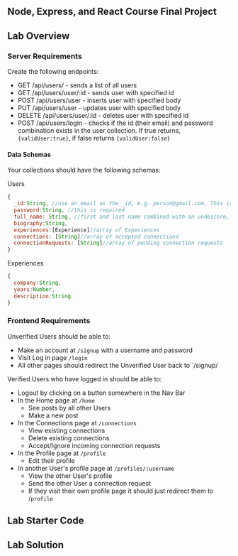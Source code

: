 ## Node, Express, and React Course Final Project

## Lab Overview

### Server Requirements

Create the following endpoints:
* GET /api/users/ - sends a list of all users
* GET /api/users/user/:id - sends user with specified id
* POST /api/users/user - inserts user with specified body
* PUT /api/users/user - updates user with specified body
* DELETE /api/users/user/:id - deletes user with specified id
* POST /api/users/login - checks if the id (their email) and password combination exists in the user collection. If true returns, `{validUser:true}`, if false returns `{validUser:false}`


#### Data Schemas
Your collections should have the following schemas:

Users

```js
{
  _id:String, //use an email as the _id, e.g. person@gmail.com. This is required.
  password:String, //this is required
  full_name: String, //first and last name combined with an undescore, e.g john_smith
  biography:String,
  experiences:[Experience]//array of Experiences
  connections: [String]//array of accepted connections
  connectionRequests: [String]//array of pending connection requests
}
```

Experiences
```js
{
  company:String,
  years:Number,
  description:String
}
```


### Frontend Requirements


Unverified Users should be able to:
* Make an account at `/signup` with a username and password
* Visit Log in page `/login`
* All other pages should redirect the Unverified User back to `/signup/

Verified Users who have logged in should be able to:
* Logout by clicking on a button somewhere in the Nav Bar
* In the Home page at `/home`
    * See posts by all other Users
    * Make a new post
* In the Connections page at `/connections`
    * View existing connections
    * Delete existing connections
    * Accept/Ignore incoming connection requests
* In the Profile page at `/profile`
    * Edit their profile
* In another User's profile page at `/profiles/:username`
    * View the other User's profile
    * Send the other User a connection request
    * If they visit their own profile page it should just redirect them to /`profile`

## Lab Starter Code

## Lab Solution